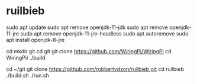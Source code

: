 # ruilbieb

sudo apt update
sudo apt remove openjdk-11-jdk
sudo apt remove openjdk-11-jre
sudo apt remove openjdk-11-jre-headless
sudo apt autoremove
sudo apt install openjdk-8-jre


cd
mkdir git
cd git
git clone https://github.com/WiringPi/WiringPi
cd WiringPi/
./build

cd ~/git
git clone https://github.com/robbertvdzon/ruilbieb.git
cd ruilbieb
./build.sh
./run.sh


